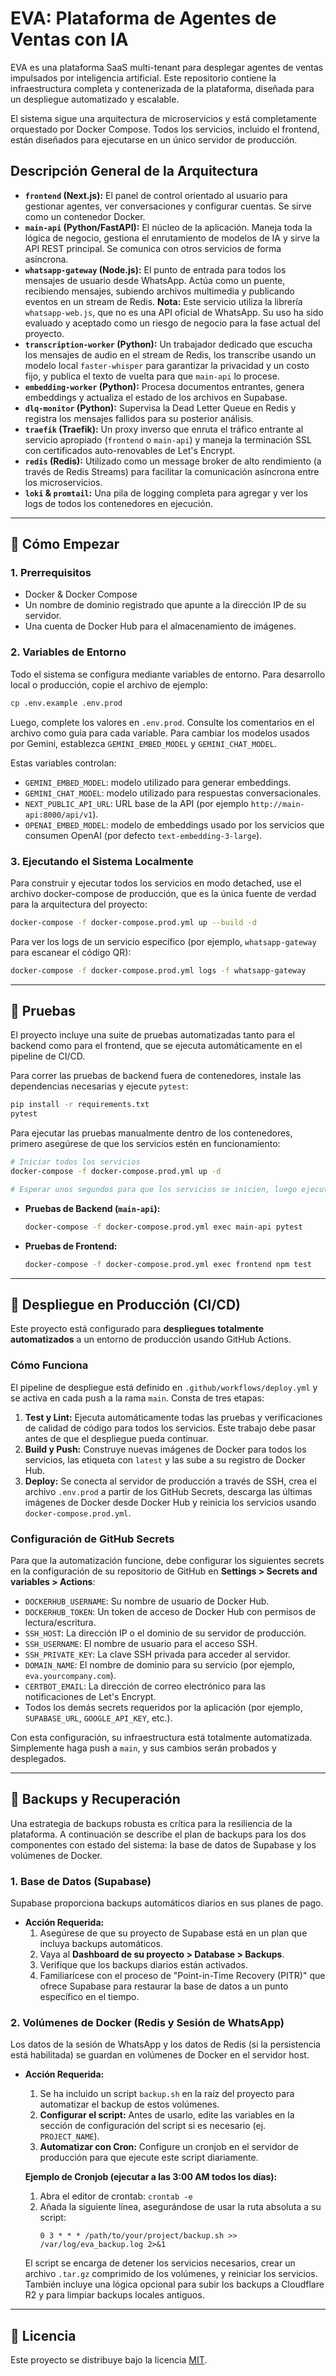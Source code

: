 # EVA: Plataforma de Agentes de Ventas con IA

EVA es una plataforma SaaS multi-tenant para desplegar agentes de ventas impulsados por inteligencia artificial. Este repositorio contiene la infraestructura completa y contenerizada de la plataforma, diseñada para un despliegue automatizado y escalable.

El sistema sigue una arquitectura de microservicios y está completamente orquestado por Docker Compose. Todos los servicios, incluido el frontend, están diseñados para ejecutarse en un único servidor de producción.

## Descripción General de la Arquitectura

-   **`frontend` (Next.js):** El panel de control orientado al usuario para gestionar agentes, ver conversaciones y configurar cuentas. Se sirve como un contenedor Docker.
-   **`main-api` (Python/FastAPI):** El núcleo de la aplicación. Maneja toda la lógica de negocio, gestiona el enrutamiento de modelos de IA y sirve la API REST principal. Se comunica con otros servicios de forma asíncrona.
-   **`whatsapp-gateway` (Node.js):** El punto de entrada para todos los mensajes de usuario desde WhatsApp. Actúa como un puente, recibiendo mensajes, subiendo archivos multimedia y publicando eventos en un stream de Redis. **Nota:** Este servicio utiliza la librería `whatsapp-web.js`, que no es una API oficial de WhatsApp. Su uso ha sido evaluado y aceptado como un riesgo de negocio para la fase actual del proyecto.
-   **`transcription-worker` (Python):** Un trabajador dedicado que escucha los mensajes de audio en el stream de Redis, los transcribe usando un modelo local `faster-whisper` para garantizar la privacidad y un costo fijo, y publica el texto de vuelta para que `main-api` lo procese.
-   **`embedding-worker` (Python):** Procesa documentos entrantes, genera embeddings y actualiza el estado de los archivos en Supabase.
-   **`dlq-monitor` (Python):** Supervisa la Dead Letter Queue en Redis y registra los mensajes fallidos para su posterior análisis.
-   **`traefik` (Traefik):** Un proxy inverso que enruta el tráfico entrante al servicio apropiado (`frontend` o `main-api`) y maneja la terminación SSL con certificados auto-renovables de Let's Encrypt.
-   **`redis` (Redis):** Utilizado como un message broker de alto rendimiento (a través de Redis Streams) para facilitar la comunicación asíncrona entre los microservicios.
-   **`loki` & `promtail`:** Una pila de logging completa para agregar y ver los logs de todos los contenedores en ejecución.

---

## 🚀 Cómo Empezar

### 1. Prerrequisitos

-   Docker & Docker Compose
-   Un nombre de dominio registrado que apunte a la dirección IP de su servidor.
-   Una cuenta de Docker Hub para el almacenamiento de imágenes.

### 2. Variables de Entorno

Todo el sistema se configura mediante variables de entorno. Para desarrollo local o producción, copie el archivo de ejemplo:

```bash
cp .env.example .env.prod
```

Luego, complete los valores en `.env.prod`. Consulte los comentarios en el archivo como guía para cada variable. Para cambiar los modelos usados por Gemini, establezca `GEMINI_EMBED_MODEL` y `GEMINI_CHAT_MODEL`.

Estas variables controlan:

- `GEMINI_EMBED_MODEL`: modelo utilizado para generar embeddings.
- `GEMINI_CHAT_MODEL`: modelo utilizado para respuestas conversacionales.
- `NEXT_PUBLIC_API_URL`: URL base de la API (por ejemplo `http://main-api:8000/api/v1`).
- `OPENAI_EMBED_MODEL`: modelo de embeddings usado por los servicios que consumen OpenAI (por defecto `text-embedding-3-large`).

### 3. Ejecutando el Sistema Localmente

Para construir y ejecutar todos los servicios en modo detached, use el archivo docker-compose de producción, que es la única fuente de verdad para la arquitectura del proyecto:

```bash
docker-compose -f docker-compose.prod.yml up --build -d
```

Para ver los logs de un servicio específico (por ejemplo, `whatsapp-gateway` para escanear el código QR):

```bash
docker-compose -f docker-compose.prod.yml logs -f whatsapp-gateway
```

---

## 🧪 Pruebas

El proyecto incluye una suite de pruebas automatizadas tanto para el backend como para el frontend, que se ejecuta automáticamente en el pipeline de CI/CD.

Para correr las pruebas de backend fuera de contenedores, instale las dependencias necesarias y ejecute `pytest`:

```bash
pip install -r requirements.txt
pytest
```

Para ejecutar las pruebas manualmente dentro de los contenedores, primero asegúrese de que los servicios estén en funcionamiento:

```bash
# Iniciar todos los servicios
docker-compose -f docker-compose.prod.yml up -d

# Esperar unos segundos para que los servicios se inicien, luego ejecutar las pruebas
```

-   **Pruebas de Backend (`main-api`):**
    ```bash
    docker-compose -f docker-compose.prod.yml exec main-api pytest
    ```

-   **Pruebas de Frontend:**
    ```bash
    docker-compose -f docker-compose.prod.yml exec frontend npm test
    ```

---

## 🚀 Despliegue en Producción (CI/CD)

Este proyecto está configurado para **despliegues totalmente automatizados** a un entorno de producción usando GitHub Actions.

### Cómo Funciona

El pipeline de despliegue está definido en `.github/workflows/deploy.yml` y se activa en cada push a la rama `main`. Consta de tres etapas:

1.  **Test y Lint:** Ejecuta automáticamente todas las pruebas y verificaciones de calidad de código para todos los servicios. Este trabajo debe pasar antes de que el despliegue pueda continuar.
2.  **Build y Push:** Construye nuevas imágenes de Docker para todos los servicios, las etiqueta con `latest` y las sube a su registro de Docker Hub.
3.  **Deploy:** Se conecta al servidor de producción a través de SSH, crea el archivo `.env.prod` a partir de los GitHub Secrets, descarga las últimas imágenes de Docker desde Docker Hub y reinicia los servicios usando `docker-compose.prod.yml`.

### Configuración de GitHub Secrets

Para que la automatización funcione, debe configurar los siguientes secrets en la configuración de su repositorio de GitHub en **Settings > Secrets and variables > Actions**:

-   `DOCKERHUB_USERNAME`: Su nombre de usuario de Docker Hub.
-   `DOCKERHUB_TOKEN`: Un token de acceso de Docker Hub con permisos de lectura/escritura.
-   `SSH_HOST`: La dirección IP o el dominio de su servidor de producción.
-   `SSH_USERNAME`: El nombre de usuario para el acceso SSH.
-   `SSH_PRIVATE_KEY`: La clave SSH privada para acceder al servidor.
-   `DOMAIN_NAME`: El nombre de dominio para su servicio (por ejemplo, `eva.yourcompany.com`).
-   `CERTBOT_EMAIL`: La dirección de correo electrónico para las notificaciones de Let's Encrypt.
-   Todos los demás secrets requeridos por la aplicación (por ejemplo, `SUPABASE_URL`, `GOOGLE_API_KEY`, etc.).

Con esta configuración, su infraestructura está totalmente automatizada. Simplemente haga push a `main`, y sus cambios serán probados y desplegados.

---

## 💾 Backups y Recuperación

Una estrategia de backups robusta es crítica para la resiliencia de la plataforma. A continuación se describe el plan de backups para los dos componentes con estado del sistema: la base de datos de Supabase y los volúmenes de Docker.

### 1. Base de Datos (Supabase)

Supabase proporciona backups automáticos diarios en sus planes de pago.

-   **Acción Requerida:**
    1.  Asegúrese de que su proyecto de Supabase está en un plan que incluya backups automáticos.
    2.  Vaya al **Dashboard de su proyecto > Database > Backups**.
    3.  Verifique que los backups diarios están activados.
    4.  Familiarícese con el proceso de "Point-in-Time Recovery (PITR)" que ofrece Supabase para restaurar la base de datos a un punto específico en el tiempo.

### 2. Volúmenes de Docker (Redis y Sesión de WhatsApp)

Los datos de la sesión de WhatsApp y los datos de Redis (si la persistencia está habilitada) se guardan en volúmenes de Docker en el servidor host.

-   **Acción Requerida:**
    1.  Se ha incluido un script `backup.sh` en la raíz del proyecto para automatizar el backup de estos volúmenes.
    2.  **Configurar el script:** Antes de usarlo, edite las variables en la sección de configuración del script si es necesario (ej. `PROJECT_NAME`).
    3.  **Automatizar con Cron:** Configure un cronjob en el servidor de producción para que ejecute este script diariamente.

    **Ejemplo de Cronjob (ejecutar a las 3:00 AM todos los días):**
    1.  Abra el editor de crontab: `crontab -e`
    2.  Añada la siguiente línea, asegurándose de usar la ruta absoluta a su script:
        ```cron
        0 3 * * * /path/to/your/project/backup.sh >> /var/log/eva_backup.log 2>&1
        ```

    El script se encarga de detener los servicios necesarios, crear un archivo `.tar.gz` comprimido de los volúmenes, y reiniciar los servicios. También incluye una lógica opcional para subir los backups a Cloudflare R2 y para limpiar backups locales antiguos.

---

## 📄 Licencia

Este proyecto se distribuye bajo la licencia [MIT](LICENSE).
